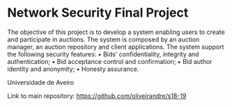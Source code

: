 # Network Security Final Project

The objective of this project is to develop a system enabling users to create
and participate in auctions. The system is composed by an auction manager,
an auction repository and client applications. The system support the following security features:
• Bids’ confidentiality, integrity and authentication;
• Bid acceptance control and confirmation;
• Bid author identity and anonymity;
• Honesty assurance.

Universidade de Aveiro

Link to main repository: https://github.com/oliveirandre/s18-19

